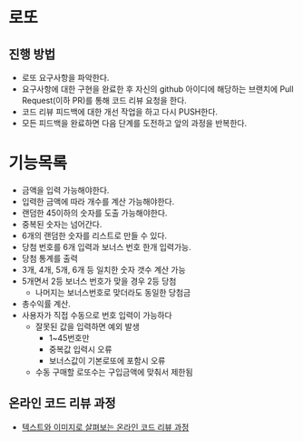# 로또
## 진행 방법
* 로또 요구사항을 파악한다.
* 요구사항에 대한 구현을 완료한 후 자신의 github 아이디에 해당하는 브랜치에 Pull Request(이하 PR)를 통해 코드 리뷰 요청을 한다.
* 코드 리뷰 피드백에 대한 개선 작업을 하고 다시 PUSH한다.
* 모든 피드백을 완료하면 다음 단계를 도전하고 앞의 과정을 반복한다.

# 기능목록
* 금액을 입력 가능해야한다.
* 입력한 금액에 따라 개수를 계산 가능해야한다.
* 랜덤한 45이하의 숫자를 도출 가능해야한다.
* 중복된 숫자는 넘어간다.
* 6개의 랜덤한 숫자를 리스트로 만들 수 있다.
* 당첨 번호를 6개 입력과 보너스 번호 한개 입력가능.
* 당첨 통계를 출력
* 3개, 4개, 5개, 6개 등 일치한 숫자 갯수 계산 가능
* 5개면서 2등 보너스 번호가 맞을 경우 2등 당첨
  - 나머지는 보너스번호로 맞더라도 동일한 당첨금
* 총수익률 계산.
* 사용자가 직접 수동으로 번호 입력이 가능하다
  * 잘못된 값을 입력하면 예외 발생
    * 1~45번호만
    * 중복값 입력시 오류
    * 보너스값이 기본로또에 포함시 오류
  * 수동 구매할 로또수는 구입금액에 맞춰서 제한됨


## 온라인 코드 리뷰 과정
* [텍스트와 이미지로 살펴보는 온라인 코드 리뷰 과정](https://github.com/next-step/nextstep-docs/tree/master/codereview)